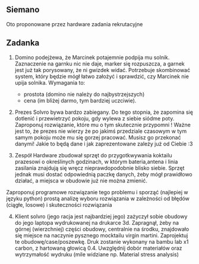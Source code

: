 ## Siemano
Oto proponowane przez hardware zadania rekrutacyjne

## Zadanka

1. Domino podejżewa, że Marcinek potajemnie podpija mu solnik. Zaznaczenie na garnku nic nie daje, marker się rozpuszcza, a garnek jest już tak porysowany, że ni gwizdek widać. Potrzebuje skombinować system, który będzie mógł łatwo założyć i sprawdzić, czy Marcinek nie upija solnika. Wymagania to: 
    - prostota (domino nie należy do najbystrzejszych) 
    - cena (im bliżej darmo, tym bardziej uczciwie).

2. Prezes Solvro bywa bardzo zabiegany. Do tego stopnia, że zapomina się dotlenić i przewietrzyć pokoju, gdy wylewa z siebie siódme poty. Zaproponuj rozwiązanie, które mu o tym skutecznie przypomni
! Ważne jest to, że prezes nie wierzy że po jakimś przedziale czasowym w tym samym pokoju może mu się gorzej pracować. Musisz go przekonać danymi!
Jakie to będą dane i jak zaprezentowane zależy już od Ciebie :3

3. Zespół Hardware zbudował sprzęt do przygotkwywania koktailu prazesowi o określinych godzinach, w którym bateria,antena i linia zasilania znajdują się wręcz nieprawdopodobnie blisko siebie. Sprzęt jednak musi dostać odpowiednią paczkę danych, żeby mógł prawidłowo działać, a miejsca w obudowie już nie można zmienić.

Zaproponuj programowe rozwiązanie tego problemu i sporząć (najlepiej w języku python) prostą analizę wyboru rozwiązania w zależności od błędów (ciągłe, losowe) i skuteczności rozwiązania

4. Klient solvro (jego racja jest najbardziej jego) zażyczył sobie obudowy do jego laptopa wydrukowanej na drukarce 3d. Zapragnął, żeby na górnej (wierzchniej) części obudowy, centralnie na środku, znajdowało się miejsce na naczynie pysznego mocktailu virgin martini. Zaprojektuj te obudowę/case/poszewkę. Druk zostanie wykonany na bambu lab x1 carbon, z hartowaną głowicą 0.4. Uwzględnij dobór materiałów oraz wytrzymałość wydruku (mile widziane np. Material stress analysis)
